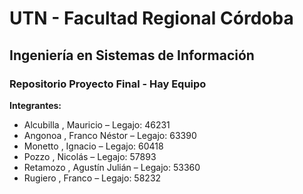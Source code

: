 <h1> UTN - Facultad Regional Córdoba </h1>
<h2> Ingeniería en Sistemas de Información </h2>
<h3>Repositorio Proyecto Final - Hay Equipo</h3>

<b> Integrantes: </b>
<ul>
  <li>Alcubilla , Mauricio – Legajo: 46231
  <li>Angonoa , Franco Néstor – Legajo: 63390
  <li>Monetto , Ignacio – Legajo: 60418
  <li>Pozzo , Nicolás – Legajo: 57893
  <li>Retamozo , Agustín Julián – Legajo: 53360
  <li>Rugiero , Franco – Legajo: 58232
</ul>
